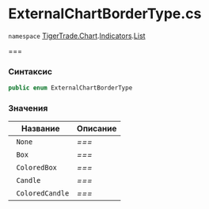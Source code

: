 
# ExternalChartBorderType.cs
`namespace` [TigerTrade.Chart](../../../../../TigerTrade.Chart.md).[Indicators](../../../../../TigerTrade.Chart/Indicators.md).[List](../../../../../TigerTrade.Chart/Indicators/List.md)



===

### Синтаксис
```csharp
public enum ExternalChartBorderType
```


### Значения
| Название | Описание |
| --- | --- |
| ` None` | *===* |
| ` Box` | *===* |
| ` ColoredBox` | *===* |
| ` Candle` | *===* |
| ` ColoredCandle` | *===* |



